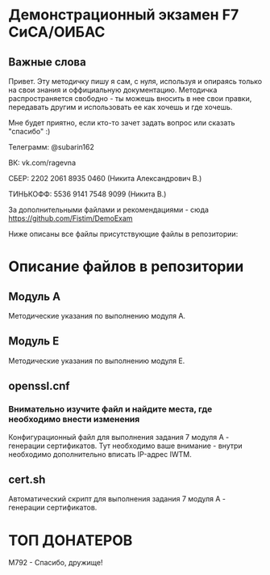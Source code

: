 # Демонстрационный экзамен F7 СиСА/ОИБАС

## Важные слова
Привет. Эту методичку пишу я сам, с нуля, используя и опираясь только на свои знания и оффициальную документацию.
Методичка распространяется свободно - ты можешь вносить в нее свои правки, передавать другим и использовать ее как хочешь и где хочешь.

Мне будет приятно, если кто-то зачет задать вопрос или сказать "спасибо" :)

Телеграмм: @subarin162

ВК: vk.com/ragevna

СБЕР: 2202 2061 8935 0460 (Никита Александрович В.)

ТИНЬКОФФ: 5536 9141 7548 9099 (Никита В.)

За дополнительными файлами и рекомендациями - сюда https://github.com/Fistim/DemoExam

Ниже описаны все файлы присутствующие файлы в репозитории:

# Описание файлов в репозитории
## Модуль А
Методические указания по выполнению модуля А. 

## Модуль Е
Методические указания по выполнению модуля Е.

## openssl.cnf
### Внимательно изучите файл и найдите места, где необходимо внести изменения
Конфигурационный файл для выполнения задания 7 модуля А - генерации сертификатов.
Тут необходимо ваше внимание - внутри необходимо дополнительно вписать IP-адрес IWTM.


## cert.sh
Автоматический скрипт для выполнения задания 7 модуля А - генерации сертификатов. 


# ТОП ДОНАТЕРОВ
М792 - Спасибо, дружище!
